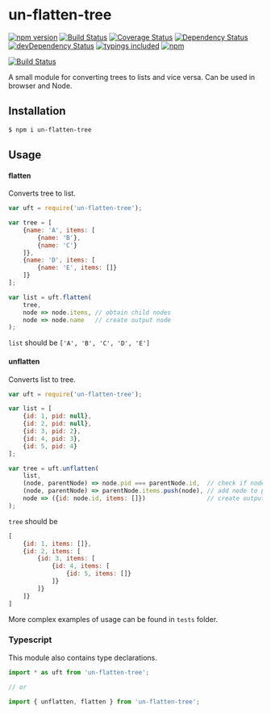 un-flatten-tree
=========
[![npm version](https://badge.fury.io/js/un-flatten-tree.svg?t=1485103389214)](https://badge.fury.io/js/un-flatten-tree)
[![Build Status](https://travis-ci.org/iyegoroff/un-flatten-tree.svg?t=1485103389214&branch=master)](https://travis-ci.org/iyegoroff/un-flatten-tree)
[![Coverage Status](https://coveralls.io/repos/github/iyegoroff/un-flatten-tree/badge.svg?t=1485103389214&branch=master)](https://coveralls.io/github/iyegoroff/un-flatten-tree?branch=master)
[![Dependency Status](https://david-dm.org/iyegoroff/un-flatten-tree.svg?t=1485103389214)](https://david-dm.org/iyegoroff/un-flatten-tree)
[![devDependency Status](https://david-dm.org/iyegoroff/un-flatten-tree/dev-status.svg?t=1485103389214)](https://david-dm.org/iyegoroff/un-flatten-tree#info=devDependencies)
[![typings included](https://img.shields.io/badge/typings-included-brightgreen.svg?t=1485103389214)](#typescript)
[![npm](https://img.shields.io/npm/l/express.svg?t=1485103389214)](https://www.npmjs.com/package/un-flatten-tree)

[![Build Status](https://saucelabs.com/browser-matrix/iyegoroff-2.svg?t=1485103389214)](https://saucelabs.com/beta/builds/e59549995d6e4497884003c6c8c1e129)

A small module for converting trees to lists and vice versa. Can be used in browser and Node.

## Installation

```bash
$ npm i un-flatten-tree
```

## Usage

#### flatten
Converts tree to list.

```javascript
var uft = require('un-flatten-tree');

var tree = [
    {name: 'A', items: [
        {name: 'B'},
        {name: 'C'}
    ]},
    {name: 'D', items: [
        {name: 'E', items: []}
    ]}
];

var list = uft.flatten(
    tree,
    node => node.items, // obtain child nodes
    node => node.name   // create output node
);
```
  
`list` should be `['A', 'B', 'C', 'D', 'E']`

#### unflatten
Converts list to tree.

```javascript
var uft = require('un-flatten-tree');

var list = [
    {id: 1, pid: null},
    {id: 2, pid: null},
    {id: 3, pid: 2},
    {id: 4, pid: 3},
    {id: 5, pid: 4}
];

var tree = uft.unflatten(
    list,
    (node, parentNode) => node.pid === parentNode.id,  // check if node is a child of parentNode
    (node, parentNode) => parentNode.items.push(node), // add node to parentNode
    node => ({id: node.id, items: []})                 // create output node
);
```
    
`tree` should be
  
```javascript
[
    {id: 1, items: []}, 
    {id: 2, items: [
        {id: 3, items: [
            {id: 4, items: [
                {id: 5, items: []}
            ]}
        ]}
    ]}
]
```
    
More complex examples of usage can be found in `tests` folder.

### Typescript

This module also contains type declarations.

```typescript
import * as uft from 'un-flatten-tree';

// or

import { unflatten, flatten } from 'un-flatten-tree';
```    
